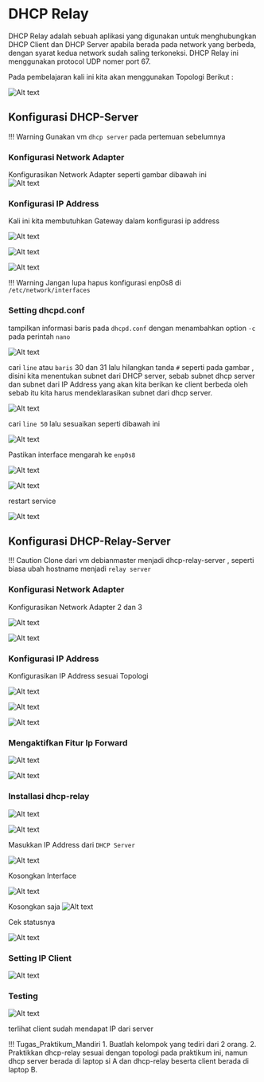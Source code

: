 # DHCP Relay

DHCP Relay adalah sebuah aplikasi yang digunakan untuk menghubungkan DHCP Client dan DHCP Server apabila berada pada network yang berbeda, dengan syarat kedua network sudah saling terkoneksi. DHCP Relay ini menggunakan protocol UDP nomer port 67. 

Pada pembelajaran kali ini kita akan menggunakan Topologi Berikut :  

![Alt text](image-8.png)

## Konfigurasi DHCP-Server

!!! Warning
    Gunakan vm `dhcp server` pada pertemuan sebelumnya

### Konfigurasi Network Adapter

Konfigurasikan Network Adapter seperti gambar dibawah ini  
![Alt text](image-9.png)

### Konfigurasi IP Address

Kali ini kita membutuhkan Gateway dalam konfigurasi ip address

![Alt text](image-31.png)

![Alt text](image-32.png)

![Alt text](image-33.png)

!!! Warning
    Jangan lupa hapus konfigurasi enp0s8 di `/etc/network/interfaces`

### Setting dhcpd.conf

tampilkan informasi baris pada `dhcpd.conf` dengan menambahkan option `-c` pada perintah `nano`

![Alt text](image-12.png)

cari `line` atau `baris` 30 dan 31 lalu hilangkan tanda `#` seperti pada gambar , disini kita menentukan subnet dari DHCP server, sebab subnet dhcp server dan subnet dari IP Address yang akan kita berikan ke client berbeda oleh sebab itu kita harus mendeklarasikan subnet dari dhcp server.

![Alt text](image-13.png)

cari `line 50` lalu sesuaikan seperti dibawah ini  

![Alt text](image-16.png)

Pastikan interface mengarah ke `enp0s8`

![Alt text](image-37.png)

![Alt text](image-15.png)

restart service

![Alt text](image-17.png)

## Konfigurasi DHCP-Relay-Server

!!! Caution
    Clone dari vm debianmaster menjadi dhcp-relay-server , seperti biasa ubah hostname menjadi `relay server`  


### Konfigurasi Network Adapter

Konfigurasikan Network Adapter 2 dan 3

![Alt text](image-18.png)  

![Alt text](image-19.png)

### Konfigurasi IP Address

Konfigurasikan IP Address sesuai Topologi

![Alt text](image-20.png)

![Alt text](image-21.png)

![Alt text](image-22.png)

### Mengaktifkan Fitur Ip Forward
![Alt text](image-34.png)

![Alt text](image-35.png)

### Installasi dhcp-relay

![Alt text](image-24.png)

![Alt text](image-23.png)

Masukkan IP Address dari `DHCP Server`

![Alt text](image-25.png)

Kosongkan Interface

![Alt text](image-36.png)

Kosongkan saja
![Alt text](image-27.png)

Cek statusnya

![Alt text](image-28.png)

### Setting IP Client

![Alt text](image-29.png)

### Testing

![Alt text](image-30.png)

terlihat client sudah mendapat IP dari server

!!! Tugas_Praktikum_Mandiri
    1. Buatlah kelompok yang tediri dari 2 orang.
    2. Praktikkan dhcp-relay sesuai dengan topologi pada praktikum ini, namun dhcp server berada di laptop si A dan dhcp-relay beserta client berada di laptop B.

